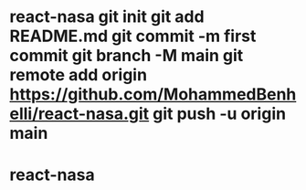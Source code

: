 # react-nasa git init git add README.md git commit -m first commit git branch -M main git remote add origin https://github.com/MohammedBenhelli/react-nasa.git git push -u origin main
# react-nasa
